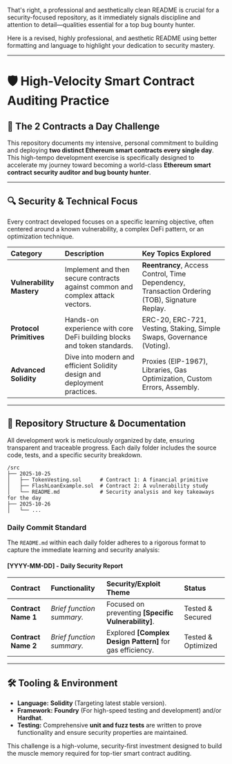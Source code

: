 That's right, a professional and aesthetically clean README is crucial for a security-focused repository, as it immediately signals discipline and attention to detail—qualities essential for a top bug bounty hunter.

Here is a revised, highly professional, and aesthetic README using better formatting and language to highlight your dedication to security mastery.

-----

# 🛡️ High-Velocity Smart Contract Auditing Practice

## 🎯 **The 2 Contracts a Day Challenge**

This repository documents my intensive, personal commitment to building and deploying **two distinct Ethereum smart contracts every single day**. This high-tempo development exercise is specifically designed to accelerate my journey toward becoming a world-class **Ethereum smart contract security auditor and bug bounty hunter**.

-----

## 🔍 **Security & Technical Focus**

Every contract developed focuses on a specific learning objective, often centered around a known vulnerability, a complex DeFi pattern, or an optimization technique.

| Category | Description | Key Topics Explored |
| :--- | :--- | :--- |
| **Vulnerability Mastery** | Implement and then secure contracts against common and complex attack vectors. | **Reentrancy**, Access Control, Time Dependency, Transaction Ordering (TOB), Signature Replay. |
| **Protocol Primitives** | Hands-on experience with core DeFi building blocks and token standards. | ERC-20, ERC-721, Vesting, Staking, Simple Swaps, Governance (Voting). |
| **Advanced Solidity** | Dive into modern and efficient Solidity design and deployment practices. | Proxies (EIP-1967), Libraries, Gas Optimization, Custom Errors, Assembly. |

-----

## 📂 **Repository Structure & Documentation**

All development work is meticulously organized by date, ensuring transparent and traceable progress. Each daily folder includes the source code, tests, and a specific security breakdown.

```
/src
├── 2025-10-25
│   ├── TokenVesting.sol      # Contract 1: A financial primitive
│   ├── FlashLoanExample.sol  # Contract 2: A vulnerability study
│   └── README.md             # Security analysis and key takeaways for the day
├── 2025-10-26
│   └── ...
```

### **Daily Commit Standard**

The `README.md` within each daily folder adheres to a rigorous format to capture the immediate learning and security analysis:

#### **[YYYY-MM-DD] - Daily Security Report**

| Contract | Functionality | Security/Exploit Theme | Status |
| :--- | :--- | :--- | :--- |
| **Contract Name 1** | *Brief function summary.* | Focused on preventing **[Specific Vulnerability]**. | Tested & Secured |
| **Contract Name 2** | *Brief function summary.* | Explored **[Complex Design Pattern]** for gas efficiency. | Tested & Optimized |

-----

## 🛠️ **Tooling & Environment**

  * **Language:** **Solidity** (Targeting latest stable version).
  * **Framework:** **Foundry** (For high-speed testing and development) and/or **Hardhat**.
  * **Testing:** Comprehensive **unit and fuzz tests** are written to prove functionality and ensure security properties are maintained.

This challenge is a high-volume, security-first investment designed to build the muscle memory required for top-tier smart contract auditing.
